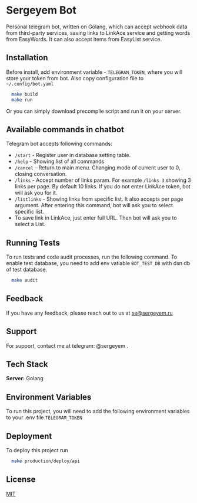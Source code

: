 # Sergeyem Bot

Personal telegram bot, written on Golang, which can accept webhook data from third-party services, saving links to LinkAce service and getting words from EasyWords. It can also accept items from EasyList service.

## Installation

Before install, add environment variable - `TELEGRAM_TOKEN`, where you will store your token from bot.
Also copy configuration file to `~/.config/bot.yaml`

```bash
  make build
  make run
```

Or you can simply download precompile script and run it on your server.

## Available commands in chatbot

Telegram bot accepts following commands:
* `/start` - Register user in database setting table.
* `/help` - Showing list of all commands
* `/cancel` - Return to main menu. Changing mode of current user to 0, closing conversation.
* `/links` - Accept number of links param. For example `/links 3` showing 3 links per page. By default 10 links. If you do not enter LinkAce token, bot will ask you for it.
* `/listlinks` - Showing links from specific list. It also accepts per page argument. After entering this command, bot will ask you to select specific list.
* To save link in LinkAce, just enter full URL. Then bot will ask you to select a List.


## Running Tests

To run tests and code audit processes, run the following command. To enable test database, you need to add env vatiable `BOT_TEST_DB` with dsn db of test database.

```bash
  make audit
```


## Feedback
If you have any feedback, please reach out to us at se@sergeyem.ru

## Support
For support, contact me at telegram: @sergeyem .

## Tech Stack
**Server:** Golang

## Environment Variables
To run this project, you will need to add the following environment variables to your .env file
`TELEGRAM_TOKEN`


## Deployment

To deploy this project run

```bash
  make production/deploy/api
```

## License
[MIT](https://choosealicense.com/licenses/mit/)





